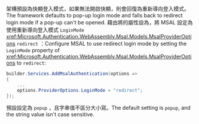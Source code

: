 <span data-ttu-id="28075-101">架構預設為快顯登入模式，如果無法開啟快顯，則會回復為重新導向登入模式。</span><span class="sxs-lookup"><span data-stu-id="28075-101">The framework defaults to pop-up login mode and falls back to redirect login mode if a pop-up can't be opened.</span></span> <span data-ttu-id="28075-102">藉由將的屬性設為，將 MSAL 設定為使用重新導向登入模式 `LoginMode` <xref:Microsoft.Authentication.WebAssembly.Msal.Models.MsalProviderOptions> `redirect` ：</span><span class="sxs-lookup"><span data-stu-id="28075-102">Configure MSAL to use redirect login mode by setting the `LoginMode` property of <xref:Microsoft.Authentication.WebAssembly.Msal.Models.MsalProviderOptions> to `redirect`:</span></span>

```csharp
builder.Services.AddMsalAuthentication(options =>
{
    ...
    options.ProviderOptions.LoginMode = "redirect";
});
```

<span data-ttu-id="28075-103">預設設定為 `popup` ，且字串值不區分大小寫。</span><span class="sxs-lookup"><span data-stu-id="28075-103">The default setting is `popup`, and the string value isn't case sensitive.</span></span>

